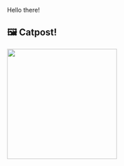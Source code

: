 Hello there!



## 🖼️ Catpost!

<sub>
    <img src="https://cdn2.thecatapi.com/images/4gq.gif" height="256">
</sub>

